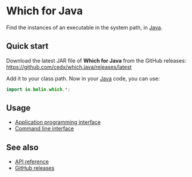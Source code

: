 # Which for Java
Find the instances of an executable in the system path, in [Java](https://www.oracle.com/java).

## Quick start
Download the latest JAR file of **Which for Java** from the GitHub releases:  
https://github.com/cedx/which.java/releases/latest

Add it to your class path. Now in your [Java](https://www.oracle.com/java) code, you can use:

```java
import io.belin.which.*;
```

## Usage
- [Application programming interface](usage/api.md)
- [Command line interface](usage/cli.md)

## See also
- [API reference](api/)
- [GitHub releases](https://github.com/cedx/which.java/releases)
